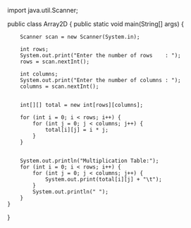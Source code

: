 import java.util.Scanner;

public class Array2D {
    public static void main(String[] args) {
        
        Scanner scan = new Scanner(System.in);

        int rows;
        System.out.print("Enter the number of rows    : ");
        rows = scan.nextInt();
        
        int columns;
        System.out.print("Enter the number of columns : ");
        columns = scan.nextInt();

        
        int[][] total = new int[rows][columns];
        
        for (int i = 0; i < rows; i++) {
            for (int j = 0; j < columns; j++) {
                total[i][j] = i * j;
            }
        }

       
        System.out.println("Multiplication Table:");
        for (int i = 0; i < rows; i++) {
            for (int j = 0; j < columns; j++) {
                System.out.print(total[i][j] + "\t"); 
            }
            System.out.println(" "); 
        }
    }
}
